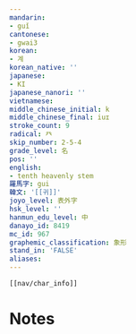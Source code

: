 ```yaml
---
mandarin:
- guǐ
cantonese:
- gwai3
korean:
- 계
korean_native: ''
japanese:
- KI
japanese_nanori: ''
vietnamese:
middle_chinese_initial: k
middle_chinese_final: iuɪ
stroke_count: 9
radical: 癶
skip_number: 2-5-4
grade_level: 名
pos: ''
english:
- tenth heavenly stem
羅馬字: gui
韓文: '[[귀]]'
joyo_level: 表外字
hsk_level: ''
hanmun_edu_level: 中
danayo_id: 8419
mc_id: 967
graphemic_classification: 象形
stand_in: 'FALSE'
aliases:
---
```

```meta-bind-embed
[[nav/char_info]]
```

# Notes
